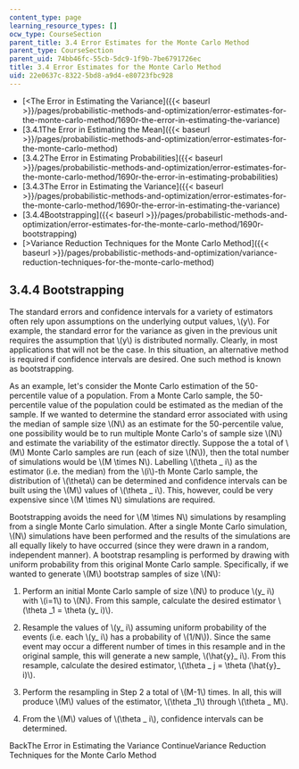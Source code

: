 ```yaml
---
content_type: page
learning_resource_types: []
ocw_type: CourseSection
parent_title: 3.4 Error Estimates for the Monte Carlo Method
parent_type: CourseSection
parent_uid: 74bb46fc-55cb-5dc9-1f9b-7be6791726ec
title: 3.4 Error Estimates for the Monte Carlo Method
uid: 22e0637c-8322-5bd8-a9d4-e80723fbc928
---
```


*   [\<The Error in Estimating the Variance]({{< baseurl >}}/pages/probabilistic-methods-and-optimization/error-estimates-for-the-monte-carlo-method/1690r-the-error-in-estimating-the-variance)
*   [3.4.1The Error in Estimating the Mean]({{< baseurl >}}/pages/probabilistic-methods-and-optimization/error-estimates-for-the-monte-carlo-method)
*   [3.4.2The Error in Estimating Probabilities]({{< baseurl >}}/pages/probabilistic-methods-and-optimization/error-estimates-for-the-monte-carlo-method/1690r-the-error-in-estimating-probabilities)
*   [3.4.3The Error in Estimating the Variance]({{< baseurl >}}/pages/probabilistic-methods-and-optimization/error-estimates-for-the-monte-carlo-method/1690r-the-error-in-estimating-the-variance)
*   [3.4.4Bootstrapping]({{< baseurl >}}/pages/probabilistic-methods-and-optimization/error-estimates-for-the-monte-carlo-method/1690r-bootstrapping)
*   [\>Variance Reduction Techniques for the Monte Carlo Method]({{< baseurl >}}/pages/probabilistic-methods-and-optimization/variance-reduction-techniques-for-the-monte-carlo-method)

3.4.4 Bootstrapping
-------------------

The standard errors and confidence intervals for a variety of estimators often rely upon assumptions on the underlying output values, \\(y\\). For example, the standard error for the variance as given in the previous unit requires the assumption that \\(y\\) is distributed normally. Clearly, in most applications that will not be the case. In this situation, an alternative method is required if confidence intervals are desired. One such method is known as bootstrapping.

As an example, let's consider the Monte Carlo estimation of the 50-percentile value of a population. From a Monte Carlo sample, the 50-percentile value of the population could be estimated as the median of the sample. If we wanted to determine the standard error associated with using the median of sample size \\(N\\) as an estimate for the 50-percentile value, one possibility would be to run multiple Monte Carlo's of sample size \\(N\\) and estimate the variability of the estimator directly. Suppose the a total of \\(M\\) Monte Carlo samples are run (each of size \\(N\\)), then the total number of simulations would be \\(M \\times N\\). Labelling \\(\\theta \_ i\\) as the estimator (i.e. the median) from the \\(i\\)-th Monte Carlo sample, the distribution of \\(\\theta\\) can be determined and confidence intervals can be built using the \\(M\\) values of \\(\\theta \_ i\\). This, however, could be very expensive since \\(M \\times N\\) simulations are required.

Bootstrapping avoids the need for \\(M \\times N\\) simulations by resampling from a single Monte Carlo simulation. After a single Monte Carlo simulation, \\(N\\) simulations have been performed and the results of the simulations are all equally likely to have occurred (since they were drawn in a random, independent manner). A bootstrap resampling is performed by drawing with uniform probability from this original Monte Carlo sample. Specifically, if we wanted to generate \\(M\\) bootstrap samples of size \\(N\\):

1.  Perform an initial Monte Carlo sample of size \\(N\\) to produce \\(y\_ i\\) with \\(i=1\\) to \\(N\\). From this sample, calculate the desired estimator \\(\\theta \_1 = \\theta (y\_ i)\\).
    
2.  Resample the values of \\(y\_ i\\) assuming uniform probability of the events (i.e. each \\(y\_ i\\) has a probability of \\(1/N\\)). Since the same event may occur a different number of times in this resample and in the original sample, this will generate a new sample, \\(\\hat{y}\_ i\\). From this resample, calculate the desired estimator, \\(\\theta \_ j = \\theta (\\hat{y}\_ i)\\).
    
3.  Perform the resampling in Step 2 a total of \\(M-1\\) times. In all, this will produce \\(M\\) values of the estimator, \\(\\theta \_1\\) through \\(\\theta \_ M\\).
    
4.  From the \\(M\\) values of \\(\\theta \_ i\\), confidence intervals can be determined.
    

BackThe Error in Estimating the Variance ContinueVariance Reduction Techniques for the Monte Carlo Method